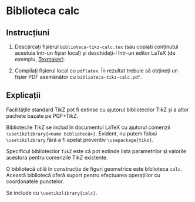 Biblioteca **calc**
===================

Instrucțiuni
------------

1. Descărcați fișierul `biblioteca-tikz-calc.tex` (sau copiati conținutul acestuia într-un fișier local) și deschideți-l într-un editor LaTeX (de exemplu, [Texmaker](https://github.com/vundicind/grafice-in-latex-cu-pgf-tikz-atelier#editoare-latex)).

2. Compilați fișierul local cu `pdflatex`. În rezultat trebuie să obțineți un fișier PDF asemănător cu `biblioteca-tikz-calc.pdf`.

Explicații
----------

Facilitățile standard TikZ pot fi extinse cu ajutorul bibliotecilor TikZ și a altor pachete bazate pe PGF+TikZ.

Bibliotecile TikZ se includ în documentul LaTeX cu ajutorul comenzii `\usetikzlibrary{<nume bibliotecă>}`. 
Evident, nu putem folosi `\usetikzlibrary` fără a fi apelat preventiv `\usepackage{tikz}`.

Specificul bibliotecilor `TikZ` este că pot extinde lista parametrilor și valorile acestora pentru comenzile TikZ existente.

O bibliotecă utilă în construcția de figuri geometrice este biblioteca `calc`.
Această bibliotecă oferă suport pentru efectuarea operațiilor cu coordonatele punctelor.

Se include cu `\usetikzlibrary{calc}`.
